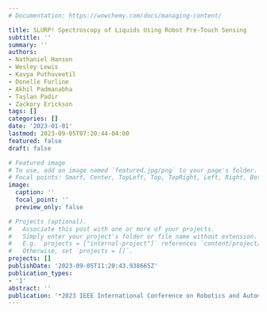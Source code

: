 ```yaml
---
# Documentation: https://wowchemy.com/docs/managing-content/

title: SLURP! Spectroscopy of Liquids Using Robot Pre-Touch Sensing
subtitle: ''
summary: ''
authors:
- Nathaniel Hanson
- Wesley Lewis
- Kavya Puthuveetil
- Donelle Furline
- Akhil Padmanabha
- Taşlan Padir
- Zackory Erickson
tags: []
categories: []
date: '2023-01-01'
lastmod: 2023-09-05T07:20:44-04:00
featured: false
draft: false

# Featured image
# To use, add an image named `featured.jpg/png` to your page's folder.
# Focal points: Smart, Center, TopLeft, Top, TopRight, Left, Right, BottomLeft, Bottom, BottomRight.
image:
  caption: ''
  focal_point: ''
  preview_only: false

# Projects (optional).
#   Associate this post with one or more of your projects.
#   Simply enter your project's folder or file name without extension.
#   E.g. `projects = ["internal-project"]` references `content/project/deep-learning/index.md`.
#   Otherwise, set `projects = []`.
projects: []
publishDate: '2023-09-05T11:20:43.938665Z'
publication_types:
- '1'
abstract: ''
publication: '*2023 IEEE International Conference on Robotics and Automation (ICRA)*'
---
```

